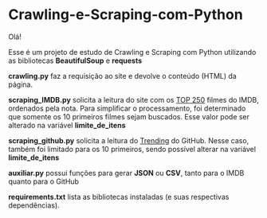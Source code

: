 # Crawling-e-Scraping-com-Python
Olá!

Esse é um projeto de estudo de Crawling e Scraping com Python utilizando as bibliotecas **BeautifulSoup** e **requests**

**crawling.py** faz a requisição ao site e devolve o conteúdo (HTML) da página. 

**scraping_IMDB.py** solicita a leitura do site com os [TOP 250](https://www.imdb.com/chart/top/) filmes do IMDB, ordenados pela nota. Para simplificar o processamento, foi determinado que somente os 10 primeiros filmes sejam buscados. Esse valor pode ser alterado na variável **limite_de_itens**  

**scraping_github.py** solicita a leitura do [Trending](https://github.com/trending) do GitHub. Nesse caso, também foi limitado para os 10 primeiros, sendo possível alterar na variável **limite_de_itens**  

**auxiliar.py** possui funções para gerar **JSON** ou **CSV**, tanto para o IMDB quanto para o GitHub

**requirements.txt** lista as bibliotecas instaladas (e suas respectivas dependências).
